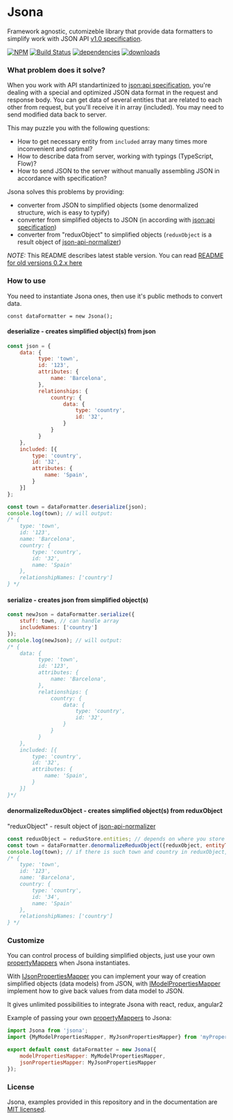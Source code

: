 # Jsona
Framework agnostic, cutomizeble library that provide data formatters to simplify work with JSON API [v1.0 specification](http://jsonapi.org/format/1.0/).

[![NPM](https://img.shields.io/npm/v/jsona.svg)](https://www.npmjs.com/package/jsona/)
[![Build Status](https://travis-ci.org/olosegres/jsona.svg?branch=master)](https://travis-ci.org/olosegres/jsona)
[![dependencies](https://img.shields.io/gemnasium/mathiasbynens/he.svg)](https://www.npmjs.com/package/jsona/)
[![downloads](https://img.shields.io/npm/dm/jsona.svg)](https://www.npmjs.com/package/jsona/)

### What problem does it solve?
When you work with API standartinized to [json:api specification](http://jsonapi.org/format/1.0/), you're dealing with a special and optimized JSON data format in the request and response body.
You can get data of several entities that are related to each other from request, but you'll receive it in array (included).
You may need to send modified data back to server.

This may puzzle you with the following questions:

* How to get necessary entity from `included` array many times more inconvenient and optimal?
* How to describe data from server, working with typings (TypeScript, Flow)?
* How to send JSON to the server without manually assembling JSON in accordance with specification?

Jsona solves this problems by providing:
* converter from JSON to simplified objects (some denormalized structure, wich is easy to typify)
* converter from simplified objects to JSON (in according with [json:api specification](http://jsonapi.org/format/1.0/))
* converter from "reduxObject" to simplified objects (`reduxObject` is a result object of [json-api-normalizer](https://github.com/yury-dymov/json-api-normalizer))

*NOTE:* This README describes latest stable version. You can read [README for old versions 0.2.x here](README_0_2.md)

### How to use

You need to instantiate Jsona ones, then use it's public methods to convert data.
```
const dataFormatter = new Jsona();
```

#### deserialize - creates simplified object(s) from json
```javascript
const json = {
    data: {
          type: 'town',
          id: '123',
          attributes: {
              name: 'Barcelona',
          },
          relationships: {
              country: {
                  data: {
                      type: 'country',
                      id: '32',
                  }
              }
          }
    },
    included: [{
        type: 'country',
        id: '32',
        attributes: {
            name: 'Spain',
        }
    }]
};

const town = dataFormatter.deserialize(json);
console.log(town); // will output:
/* {
    type: 'town',
    id: '123',
    name: 'Barcelona',
    country: {
        type: 'country',
        id: '32',
        name: 'Spain'
    },
    relationshipNames: ['country']
} */
```

#### serialize - creates json from simplified object(s)
```javascript
const newJson = dataFormatter.serialize({
    stuff: town, // can handle array
    includeNames: ['country']
});
console.log(newJson); // will output:
/* {
    data: {
          type: 'town',
          id: '123',
          attributes: {
              name: 'Barcelona',
          },
          relationships: {
              country: {
                  data: {
                      type: 'country',
                      id: '32',
                  }
              }
          }
    },
    included: [{
        type: 'country',
        id: '32',
        attributes: {
            name: 'Spain',
        }
    }]
}*/
```

#### denormalizeReduxObject - creates simplified object(s) from reduxObject
"reduxObject" - result object of [json-api-normalizer](https://github.com/yury-dymov/json-api-normalizer)

```javascript
const reduxObject = reduxStore.entities; // depends on where you store it
const town = dataFormatter.denormalizeReduxObject({reduxObject, entityType: 'town', entityIds: '123'});
console.log(town); // if there is such town and country in reduxObject, it will output:
/* {
    type: 'town',
    id: '123',
    name: 'Barcelona',
    country: {
        type: 'country',
        id: '34',
        name: 'Spain'
    },
    relationshipNames: ['country']
} */
```

### Customize
You can control process of building simplified objects, just use your own [propertyMappers](src/simplePropertyMappers.ts) when Jsona instantiates.

With [IJsonPropertiesMapper](src/JsonaTypes.ts) you can implement your way of creation simplified objects (data models) from JSON, with [IModelPropertiesMapper](src/JsonaTypes.ts) implement how to give back values from data model to JSON.

It gives unlimited possibilities to integrate Jsona with react, redux, angular2

Example of passing your own [propertyMappers](src/simplePropertyMappers.ts) to Jsona:
```javascript
import Jsona from 'jsona';
import {MyModelPropertiesMapper, MyJsonPropertiesMapper} from 'myPropertyMappers';

export default const dataFormatter = new Jsona({
    modelPropertiesMapper: MyModelPropertiesMapper,
    jsonPropertiesMapper: MyJsonPropertiesMapper
});
```

### License
Jsona, examples provided in this repository and in the documentation are [MIT licensed](./LICENSE).